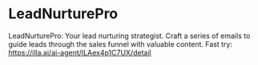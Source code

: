 # LeadNurturePro
LeadNurturePro: Your lead nurturing strategist. Craft a series of emails to guide leads through the sales funnel with valuable content.
Fast try: https://illa.ai/ai-agent/ILAex4p1C7UX/detail
